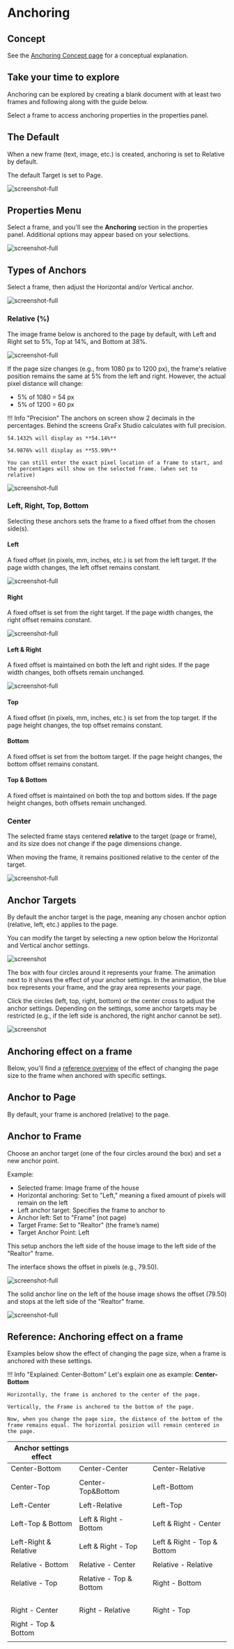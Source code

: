 # Anchoring

## Concept

See the [Anchoring Concept page](/GraFx-Studio/concepts/anchoring/) for a conceptual explanation.

## Take your time to explore

Anchoring can be explored by creating a blank document with at least two frames and following along with the guide below.

Select a frame to access anchoring properties in the properties panel.

## The Default

When a new frame (text, image, etc.) is created, anchoring is set to Relative by default.

The default Target is set to Page.

![screenshot-full](anchor_guide_02.png)

## Properties Menu

Select a frame, and you'll see the **Anchoring** section in the properties panel. Additional options may appear based on your selections.

![screenshot-full](anchor_guide_01.png)

## Types of Anchors

Select a frame, then adjust the Horizontal and/or Vertical anchor.

![screenshot-full](anchor_guide_05.gif)

### Relative (%)

The image frame below is anchored to the page by default, with Left and Right set to 5%, Top at 14%, and Bottom at 38%.

![screenshot-full](anchor_guide_03.png)

If the page size changes (e.g., from 1080 px to 1200 px), the frame's relative position remains the same at 5% from the left and right. However, the actual pixel distance will change:

- 5% of 1080 = 54 px
- 5% of 1200 = 60 px

!!! Info "Precision"
    The anchors on screen show 2 decimals in the percentages. Behind the screens GraFx Studio calculates with full precision.
    
    54.1432% will display as **54.14%**

    54.9876% will display as **55.99%**
    
    You can still enter the exact pixel location of a frame to start, and the percentages will show on the selected frame. (when set to relative)
    

![screenshot-full](anchor_guide_04.gif)

### Left, Right, Top, Bottom

Selecting these anchors sets the frame to a fixed offset from the chosen side(s).

#### Left

A fixed offset (in pixels, mm, inches, etc.) is set from the left target. If the page width changes, the left offset remains constant.

![screenshot-full](anchor_guide_06.gif)

#### Right

A fixed offset is set from the right target. If the page width changes, the right offset remains constant.

![screenshot-full](anchor_guide_07.gif)

#### Left & Right

A fixed offset is maintained on both the left and right sides. If the page width changes, both offsets remain unchanged.

![screenshot-full](anchor_guide_08.gif)

#### Top

A fixed offset (in pixels, mm, inches, etc.) is set from the top target. If the page height changes, the top offset remains constant.

#### Bottom

A fixed offset is set from the bottom target. If the page height changes, the bottom offset remains constant.

#### Top & Bottom

A fixed offset is maintained on both the top and bottom sides. If the page height changes, both offsets remain unchanged.

### Center

The selected frame stays centered **relative** to the target (page or frame), and its size does not change if the page dimensions change.

When moving the frame, it remains positioned relative to the center of the target.

![screenshot-full](anchor_guide_09.gif)

## Anchor Targets

By default the anchor target is the page, meaning any chosen anchor option (relative, left, etc.) applies to the page.

You can modify the target by selecting a new option below the Horizontal and Vertical anchor settings.

![screenshot](anchor_guide_10.png)

The box with four circles around it represents your frame. The animation next to it shows the effect of your anchor settings. In the animation, the blue box represents your frame, and the gray area represents your page.

Click the circles (left, top, right, bottom) or the center cross to adjust the anchor settings. Depending on the settings, some anchor targets may be restricted (e.g., if the left side is anchored, the right anchor cannot be set).

![screenshot](anchor_guide_11.png)

## Anchoring effect on a frame

Below, you'll find a [reference overview](#reference-anchoring-effect-on-a-frame) of the effect of changing the page size to the frame when anchored with specific settings.

## Anchor to Page

By default, your frame is anchored (relative) to the page.

## Anchor to Frame

Choose an anchor target (one of the four circles around the box) and set a new anchor point.

Example:

- Selected frame: Image frame of the house
- Horizontal anchoring: Set to "Left," meaning a fixed amount of pixels will remain on the left
- Left anchor target: Specifies the frame to anchor to
- Anchor left: Set to "Frame" (not page)
- Target Frame: Set to "Realtor" (the frame’s name)
- Target Anchor Point: Left

This setup anchors the left side of the house image to the left side of the "Realtor" frame.

The interface shows the offset in pixels (e.g., 79.50).

![screenshot-full](anchor_guide_12.png)

The solid anchor line on the left of the house image shows the offset (79.50) and stops at the left side of the "Realtor" frame.

![screenshot-full](anchor_guide_13.png)

## Reference: Anchoring effect on a frame

Examples below show the effect of changing the page size, when a frame is anchored with these settings.

<script src="https://unpkg.com/@dotlottie/player-component@2.7.12/dist/dotlottie-player.mjs" type="module"></script>

!!! Info "Explained: Center-Bottom"
    Let's explain one as example: **Center-Bottom**
    
    Horizontally, the frame is anchored to the center of the page.
    
    Vertically, the Frame is anchored to the bottom of the page.
    
    Now, when you change the page size, the distance of the bottom of the frame remains equal. The horizontal posizion will remain centered in the page.



| Anchor settings effect      | | |
| -- | -- | -- |
| Center-Bottom              | Center-Center             | Center-Relative             |
|<dotlottie-player src="animations/Center-Bottom.json" background="transparent" speed="1" style="width: 200px; height: 200px" direction="1" playMode="normal" loop autoplay></dotlottie-player>|<dotlottie-player src="animations/Center-Center.json" background="transparent" speed="1" style="width: 200px; height: 200px" direction="1" playMode="normal" loop autoplay></dotlottie-player>|<dotlottie-player src="animations/Center-Relative.json" background="transparent" speed="1" style="width: 200px; height: 200px" direction="1" playMode="normal" loop autoplay></dotlottie-player>|
| Center-Top              | Center-Top&Bottom             | Left-Bottom             |
|<dotlottie-player src="animations/Center-Top.json" background="transparent" speed="1" style="width: 200px; height: 200px" direction="1" playMode="normal" loop autoplay></dotlottie-player>|<dotlottie-player src="animations/Center-Top&Bottom.json" background="transparent" speed="1" style="width: 200px; height: 200px" direction="1" playMode="normal" loop autoplay></dotlottie-player>|<dotlottie-player src="animations/Left-Bottom.json" background="transparent" speed="1" style="width: 200px; height: 200px" direction="1" playMode="normal" loop autoplay></dotlottie-player>|
| Left-Center       | Left-Relative     | Left-Top      |
|<dotlottie-player src="animations/Left-Center.json" background="transparent" speed="1" style="width: 200px; height: 200px" direction="1" playMode="normal" loop autoplay></dotlottie-player> | <dotlottie-player src="animations/Left-Relative.json" background="transparent" speed="1" style="width: 200px; height: 200px" direction="1" playMode="normal" loop autoplay></dotlottie-player> | <dotlottie-player src="animations/Left-Top.json" background="transparent" speed="1" style="width: 200px; height: 200px" direction="1" playMode="normal" loop autoplay></dotlottie-player>|
| Left-Top & Bottom       | Left & Right - Bottom | Left & Right - Center      |
| <dotlottie-player src="animations/Left-Top&Bottom.json" background="transparent" speed="1" style="width: 200px; height: 200px" direction="1" playMode="normal" loop autoplay></dotlottie-player> | <dotlottie-player src="animations/Left&Right-Bottom.json" background="transparent" speed="1" style="width: 200px; height: 200px" direction="1" playMode="normal" loop autoplay></dotlottie-player> | <dotlottie-player src="animations/Left&Right-Center.json" background="transparent" speed="1" style="width: 200px; height: 200px" direction="1" playMode="normal" loop autoplay></dotlottie-player> |
| Left-Right & Relative       | Left & Right - Top | Left & Right - Top & Bottom      |
| <dotlottie-player src="animations/Left&Right-Relative.json" background="transparent" speed="1" style="width: 200px; height: 200px" direction="1" playMode="normal" loop autoplay></dotlottie-player> | <dotlottie-player src="animations/Left&Right-Top.json" background="transparent" speed="1" style="width: 200px; height: 200px" direction="1" playMode="normal" loop autoplay></dotlottie-player> | <dotlottie-player src="animations/Left&Right-Top&Bottom.json" background="transparent" speed="1" style="width: 200px; height: 200px" direction="1" playMode="normal" loop autoplay></dotlottie-player> |
| Relative - Bottom       | Relative - Center | Relative - Relative      |
| <dotlottie-player src="animations/Relative-Bottom.json" background="transparent" speed="1" style="width: 200px; height: 200px" direction="1" playMode="normal" loop autoplay></dotlottie-player> | <dotlottie-player src="animations/Relative-Center.json" background="transparent" speed="1" style="width: 200px; height: 200px" direction="1" playMode="normal" loop autoplay></dotlottie-player> | <dotlottie-player src="animations/Relative-Relative.json" background="transparent" speed="1" style="width: 200px; height: 200px" direction="1" playMode="normal" loop autoplay></dotlottie-player> |
| Relative - Top | Relative - Top & Bottom| Right - Bottom |
| <dotlottie-player src="animations/Relative-Top.json" background="transparent" speed="1" style="width: 200px; height: 200px" direction="1" playMode="normal" loop autoplay></dotlottie-player> | <dotlottie-player src="animations/Relative-Top&Bottom.json" background="transparent" speed="1" style="width: 200px; height: 200px" direction="1" playMode="normal" loop autoplay></dotlottie-player> | <dotlottie-player src="animations/Right-Bottom.json" background="transparent" speed="1" style="width: 200px; height: 200px" direction="1" playMode="normal" loop autoplay></dotlottie-player> |
| Right - Center | Right - Relative | Right - Top |
| <dotlottie-player src="animations/Right-Center.json" background="transparent" speed="1" style="width: 200px; height: 200px" direction="1" playMode="normal" loop autoplay></dotlottie-player> | <dotlottie-player src="animations/Right-Relative.json" background="transparent" speed="1" style="width: 200px; height: 200px" direction="1" playMode="normal" loop autoplay></dotlottie-player> | <dotlottie-player src="animations/Right-Top.json" background="transparent" speed="1" style="width: 200px; height: 200px" direction="1" playMode="normal" loop autoplay></dotlottie-player> |
| Right - Top & Bottom |  |  |
<dotlottie-player src="animations/Right-Top&Bottom.json" background="transparent" speed="1" style="width: 200px; height: 200px" direction="1" playMode="normal" loop autoplay></dotlottie-player>| | |